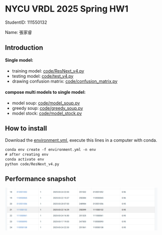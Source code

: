 # NYCU VRDL 2025 Spring HW1

StudentID: 111550132

Name: 張家睿

## Introduction
#### Single model:
* training model: [code/ResNext_v4.py](code/ResNext_v4.py)
* testing model: [code/test_v4.py](code/test_v4.py)
* drawing confusion matrix: [code/confusion_matrix.py](code/confusion_matrix.py)
#### compose multi models to single model:
* model soup: [code/model_soup.py](code/model_soup.py)
* greedy soup: [code/greedy_soup.py](code/greedy_soup.py)
* model stock: [code/model_stock.py](code/model_stock.py)

## How to install
Download the [environment.yml](environment.yml), execute this lines in a computer with conda.
```
conda env create -f environment.yml -n env
# after creating env
conda activate env
python code/ResNext_v4.py
```

## Performance snapshot
![leaderboard.png](leaderboard.png)